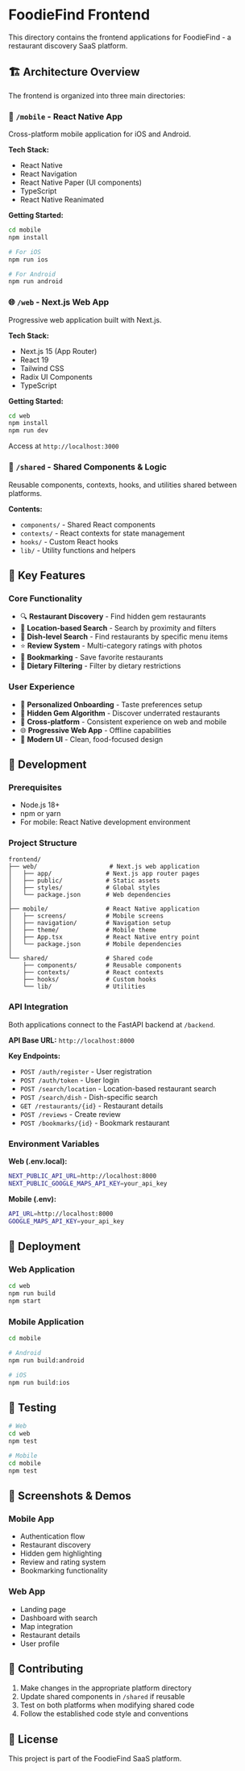 # FoodieFind Frontend

This directory contains the frontend applications for FoodieFind - a restaurant discovery SaaS platform.

## 🏗️ Architecture Overview

The frontend is organized into three main directories:

### 📱 `/mobile` - React Native App
Cross-platform mobile application for iOS and Android.

**Tech Stack:**
- React Native
- React Navigation
- React Native Paper (UI components)
- TypeScript
- React Native Reanimated

**Getting Started:**
```bash
cd mobile
npm install

# For iOS
npm run ios

# For Android  
npm run android
```

### 🌐 `/web` - Next.js Web App
Progressive web application built with Next.js.

**Tech Stack:**
- Next.js 15 (App Router)
- React 19
- Tailwind CSS
- Radix UI Components
- TypeScript

**Getting Started:**
```bash
cd web
npm install
npm run dev
```

Access at `http://localhost:3000`

### 🔄 `/shared` - Shared Components & Logic
Reusable components, contexts, hooks, and utilities shared between platforms.

**Contents:**
- `components/` - Shared React components
- `contexts/` - React contexts for state management
- `hooks/` - Custom React hooks
- `lib/` - Utility functions and helpers

## 🎯 Key Features

### Core Functionality
- 🔍 **Restaurant Discovery** - Find hidden gem restaurants
- 📍 **Location-based Search** - Search by proximity and filters
- 🍜 **Dish-level Search** - Find restaurants by specific menu items
- ⭐ **Review System** - Multi-category ratings with photos
- 📌 **Bookmarking** - Save favorite restaurants
- 🥗 **Dietary Filtering** - Filter by dietary restrictions

### User Experience
- 🎯 **Personalized Onboarding** - Taste preferences setup
- 💎 **Hidden Gem Algorithm** - Discover underrated restaurants
- 📱 **Cross-platform** - Consistent experience on web and mobile
- 🌐 **Progressive Web App** - Offline capabilities
- 🎨 **Modern UI** - Clean, food-focused design

## 🔧 Development

### Prerequisites
- Node.js 18+
- npm or yarn
- For mobile: React Native development environment

### Project Structure
```
frontend/
├── web/                    # Next.js web application
│   ├── app/               # Next.js app router pages
│   ├── public/            # Static assets
│   ├── styles/            # Global styles
│   └── package.json       # Web dependencies
│
├── mobile/                # React Native application
│   ├── screens/           # Mobile screens
│   ├── navigation/        # Navigation setup
│   ├── theme/             # Mobile theme
│   ├── App.tsx            # React Native entry point
│   └── package.json       # Mobile dependencies
│
└── shared/                # Shared code
    ├── components/        # Reusable components
    ├── contexts/          # React contexts
    ├── hooks/             # Custom hooks
    └── lib/               # Utilities
```

### API Integration
Both applications connect to the FastAPI backend at `/backend`.

**API Base URL:** `http://localhost:8000`

**Key Endpoints:**
- `POST /auth/register` - User registration
- `POST /auth/token` - User login
- `POST /search/location` - Location-based restaurant search
- `POST /search/dish` - Dish-specific search
- `GET /restaurants/{id}` - Restaurant details
- `POST /reviews` - Create review
- `POST /bookmarks/{id}` - Bookmark restaurant

### Environment Variables

**Web (.env.local):**
```bash
NEXT_PUBLIC_API_URL=http://localhost:8000
NEXT_PUBLIC_GOOGLE_MAPS_API_KEY=your_api_key
```

**Mobile (.env):**
```bash
API_URL=http://localhost:8000
GOOGLE_MAPS_API_KEY=your_api_key
```

## 🚀 Deployment

### Web Application
```bash
cd web
npm run build
npm start
```

### Mobile Application
```bash
cd mobile

# Android
npm run build:android

# iOS
npm run build:ios
```

## 🧪 Testing
```bash
# Web
cd web
npm test

# Mobile
cd mobile
npm test
```

## 📱 Screenshots & Demos

### Mobile App
- Authentication flow
- Restaurant discovery
- Hidden gem highlighting
- Review and rating system
- Bookmarking functionality

### Web App  
- Landing page
- Dashboard with search
- Map integration
- Restaurant details
- User profile

## 🤝 Contributing

1. Make changes in the appropriate platform directory
2. Update shared components in `/shared` if reusable
3. Test on both platforms when modifying shared code
4. Follow the established code style and conventions

## 📄 License

This project is part of the FoodieFind SaaS platform.
